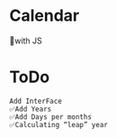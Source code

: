 # Calendar
 📅with JS
 
 # ToDo
```
Add InterFace
✅Add Years
✅Add Days per months
✅Calculating “leap” year
 ```

